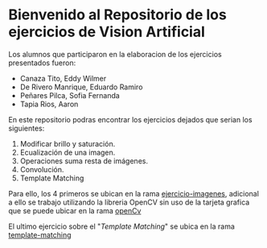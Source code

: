 # Bienvenido al Repositorio de los ejercicios de Vision Artificial

Los alumnos que participaron en la elaboracion de los ejercicios presentados fueron:

- Canaza Tito, Eddy Wilmer
- De Rivero Manrique, Eduardo Ramiro
- Peñares Pilca, Sofia Fernanda
- Tapia Rios, Aaron

En este repositorio podras encontrar los ejercicios dejados que serian los siguientes:

1. Modificar brillo y saturación.
2. Ecualización de una imagen.
3. Operaciones suma resta de imágenes.
4. Convolución.
5. Template Matching

Para ello, los 4 primeros se ubican en la rama [ejercicio-imagenes](https://github.com/atapiar/opencv_task1/tree/ejercicio-imagenes), adicional a ello se trabajo utilizando la libreria OpenCV sin uso de la tarjeta grafica que se puede ubicar en la rama [openCv](https://github.com/atapiar/opencv_task1/tree/openCV)

El ultimo ejercicio sobre el "_Template Matching_" se ubica en la rama [template-matching](https://github.com/atapiar/opencv_task1/tree/template-matching)
